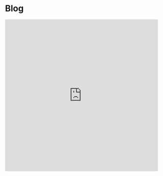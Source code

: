 # Blog

<iframe src="https://treehole.lvista.site/" width="100%" height="500px" style="border: none;"></iframe>
